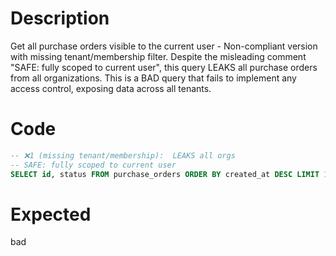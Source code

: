 # Description

Get all purchase orders visible to the current user - Non-compliant version with missing tenant/membership filter.
Despite the misleading comment "SAFE: fully scoped to current user", this query LEAKS all purchase orders from all organizations.
This is a BAD query that fails to implement any access control, exposing data across all tenants.

# Code

```sql
-- ❌1 (missing tenant/membership):  LEAKS all orgs
-- SAFE: fully scoped to current user
SELECT id, status FROM purchase_orders ORDER BY created_at DESC LIMIT 100;
```

# Expected

bad